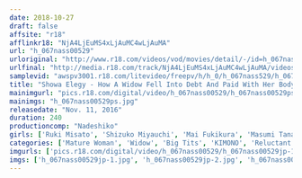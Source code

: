 ```yaml
---
date: 2018-10-27
draft: false
affsite: "r18"
afflinkr18: "NjA4LjEuMS4xLjAuMC4wLjAuMA"
url: "h_067nass00529"
urloriginal: "http://www.r18.com/videos/vod/movies/detail/-/id=h_067nass00529"
urlfinal: "http://media.r18.com/track/NjA4LjEuMS4xLjAuMC4wLjAuMA/videos/vod/movies/detail/-/id=h_067nass00529"
samplevid: "awspv3001.r18.com/litevideo/freepv/h/h_0/h_067nass529/h_067nass529_dmb_w.mp4"
title: "Showa Elegy - How A Widow Fell Into Debt And Paid With Her Body, Ravished In Her Own Ripped Mourning Clothes - Four Widows With Big Tits Ravaged 2"
mainimgurl: "pics.r18.com/digital/video/h_067nass00529/h_067nass00529ps.jpg"
mainimgs: "h_067nass00529ps.jpg"
releasedate: "Nov. 11, 2016"
duration: 240
productioncomp: "Nadeshiko"
girls: ['Ruki Misato', 'Shizuko Miyauchi', 'Mai Fukikura', 'Masumi Tanaka']
categories: ['Mature Woman', 'Widow', 'Big Tits', 'KIMONO', 'Reluctant', 'Over 4 Hours', 'Hi-Def']
imgurls: ['pics.r18.com/digital/video/h_067nass00529/h_067nass00529jp-1.jpg', 'pics.r18.com/digital/video/h_067nass00529/h_067nass00529jp-2.jpg', 'pics.r18.com/digital/video/h_067nass00529/h_067nass00529jp-3.jpg', 'pics.r18.com/digital/video/h_067nass00529/h_067nass00529jp-4.jpg', 'pics.r18.com/digital/video/h_067nass00529/h_067nass00529jp-5.jpg', 'pics.r18.com/digital/video/h_067nass00529/h_067nass00529jp-6.jpg', 'pics.r18.com/digital/video/h_067nass00529/h_067nass00529jp-7.jpg', 'pics.r18.com/digital/video/h_067nass00529/h_067nass00529jp-8.jpg', 'pics.r18.com/digital/video/h_067nass00529/h_067nass00529jp-9.jpg', 'pics.r18.com/digital/video/h_067nass00529/h_067nass00529jp-10.jpg', 'pics.r18.com/digital/video/h_067nass00529/h_067nass00529jp-11.jpg', 'pics.r18.com/digital/video/h_067nass00529/h_067nass00529jp-12.jpg', 'pics.r18.com/digital/video/h_067nass00529/h_067nass00529jp-13.jpg', 'pics.r18.com/digital/video/h_067nass00529/h_067nass00529jp-14.jpg', 'pics.r18.com/digital/video/h_067nass00529/h_067nass00529jp-15.jpg', 'pics.r18.com/digital/video/h_067nass00529/h_067nass00529jp-16.jpg', 'pics.r18.com/digital/video/h_067nass00529/h_067nass00529jp-17.jpg', 'pics.r18.com/digital/video/h_067nass00529/h_067nass00529jp-18.jpg', 'pics.r18.com/digital/video/h_067nass00529/h_067nass00529jp-19.jpg', 'pics.r18.com/digital/video/h_067nass00529/h_067nass00529jp-20.jpg']
imgs: ['h_067nass00529jp-1.jpg', 'h_067nass00529jp-2.jpg', 'h_067nass00529jp-3.jpg', 'h_067nass00529jp-4.jpg', 'h_067nass00529jp-5.jpg', 'h_067nass00529jp-6.jpg', 'h_067nass00529jp-7.jpg', 'h_067nass00529jp-8.jpg', 'h_067nass00529jp-9.jpg', 'h_067nass00529jp-10.jpg', 'h_067nass00529jp-11.jpg', 'h_067nass00529jp-12.jpg', 'h_067nass00529jp-13.jpg', 'h_067nass00529jp-14.jpg', 'h_067nass00529jp-15.jpg', 'h_067nass00529jp-16.jpg', 'h_067nass00529jp-17.jpg', 'h_067nass00529jp-18.jpg', 'h_067nass00529jp-19.jpg', 'h_067nass00529jp-20.jpg']
---
```


